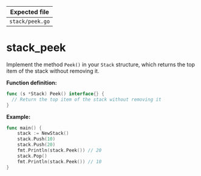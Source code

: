 | Expected file   |
| --------------- |
| `stack/peek.go` |

# stack_peek

Implement the method `Peek()` in your `Stack` structure, which returns the top item of the stack without removing it.

**Function definition:**

```go
func (s *Stack) Peek() interface{} {
  // Return the top item of the stack without removing it
}
```

**Example:**

```go
func main() {
    stack := NewStack()
    stack.Push(10)
    stack.Push(20)
    fmt.Println(stack.Peek()) // 20
    stack.Pop()
    fmt.Println(stack.Peek()) // 10
}
```
